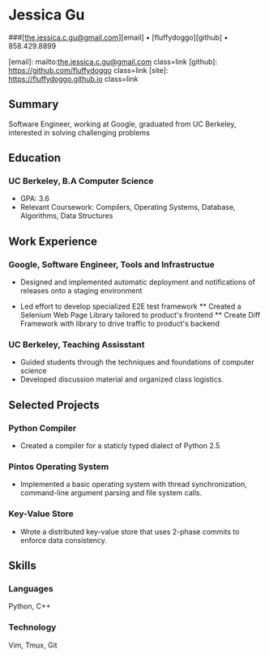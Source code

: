 # Jessica Gu

###[the.jessica.c.gu@gmail.com][email] &bull; [fluffydoggo][github] &bull; 858.429.8899

[email]: mailto:the.jessica.c.gu@gmail.com class=link
[github]: https://github.com/fluffydoggo class=link
[site]: https://fluffydoggo.github.io class=link

## Summary
Software Engineer, working at Google, graduated from UC Berkeley, interested in solving challenging problems

## Education
### UC Berkeley, B.A Computer Science

* GPA: 3.6
* Relevant Coursework: Compilers, Operating Systems, Database, Algorithms, Data Structures

## Work Experience
### Google, Software Engineer, Tools and Infrastructue

* Designed and implemented automatic deployment and notifications of releases onto a staging environment 

* Led effort to develop specialized E2E test framework
** Created a Selenium Web Page Library tailored to product's frontend
** Create Diff Framework with library to drive traffic to product's backend

### UC Berkeley, Teaching Assisstant

* Guided students through the techniques and foundations of computer science
* Developed discussion material and organized class logistics.

## Selected Projects

### Python Compiler

* Created a compiler for a staticly typed dialect of Python 2.5

### Pintos Operating System

* Implemented a basic operating system with thread synchronization, command-line argument parsing and file system calls.
 
### Key-Value Store

* Wrote a distributed key-value store that uses 2-phase commits to enforce data consistency.

## Skills
### Languages
Python, C++
### Technology
Vim, Tmux, Git
